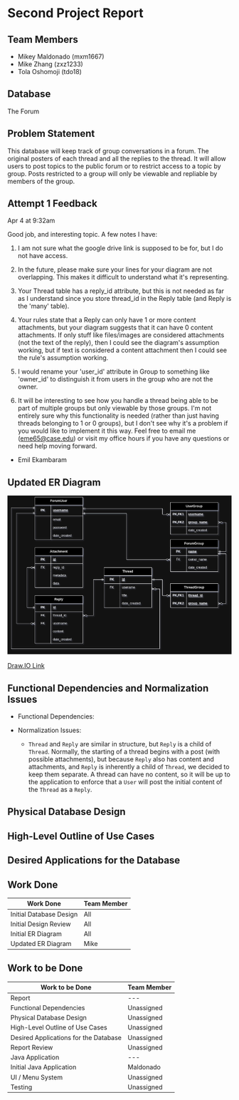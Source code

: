 <!--
    This is the 2nd Report for Team 6's project.
    It is written in markdown and should be converted to PDF before submission.

    Report Requirements:
    Second Project Report: In addition to the details that should be included in all project reports, you
    should also include:
    • a more detailed ER-diagram that incorporates any changes or feedback from the first report
    • discuss functional dependencies and normalization issues
    • the physical database design (tables, indexes, triggers)
    • high-level outline of use cases
    • Moreover, you should describe the desired applications for your database and explain the work
    that each member has done and will do


-->

# Second Project Report

## Team Members

- Mikey Maldonado (mxm1667)
- Mike Zhang (zxz1233)
- Tola Oshomoji (tdo18)

## Database

The Forum

## Problem Statement

This database will keep track of group conversations in a forum. The original posters of each
thread and all the replies to the thread. It will allow users to post topics to the public forum or to
restrict access to a topic by group. Posts restricted to a group will only be viewable and repliable
by members of the group.

## Attempt 1 Feedback

Apr 4 at 9:32am

Good job, and interesting topic. A few notes I have: 

1. I am not sure what the google drive link is supposed to be for, but I do not have access.

2. In the future, please make sure your lines for your diagram are not overlapping. This makes it difficult to understand what it's representing.

3. Your Thread table has a reply_id attribute, but this is not needed as far as I understand since you store thread_id in the Reply table (and Reply is the 'many' table).

4. Your rules state that a Reply can only have 1 or more content attachments, but your diagram suggests that it can have 0 content attachments. If only stuff like files/images are considered attachments (not the text of the reply), then I could see the diagram's assumption working, but if text is considered a content attachment then I could see the rule's assumption working.

5. I would rename your 'user_id' attribute in Group to something like 'owner_id' to distinguish it from users in the group who are not the owner.

6. It will be interesting to see how you handle a thread being able to be part of multiple groups but only viewable by those groups. I'm not entirely sure why this functionality is needed (rather than just having threads belonging to 1 or 0 groups), but I don't see why it's a problem if you would like to implement it this way. Feel free to email me (eme65@case.edu) or visit my office hours if you have any questions or need help moving forward.

- Emil Ekambaram

## Updated ER Diagram

![erd](erd.png)

[Draw.IO Link](https://drive.google.com/file/d/1Mqd3s_5D0qhksFYDah-cYSEmzq6K9eE_/view?usp=sharing)

## Functional Dependencies and Normalization Issues

- Functional Dependencies:
    <!-- TODO -->

- Normalization Issues:
    - `Thread` and `Reply` are similar in structure, but `Reply` is a child of `Thread`. Normally, the starting of a thread begins with a post (with possible attachments), but because `Reply` also has content and attachments, and `Reply` is inherently a child of `Thread`, we decided to keep them separate.  A thread can have no content, so it will be up to the application to enforce that a `User` will post the initial content of the `Thread` as a `Reply`.
    <!-- More? -->

## Physical Database Design
<!-- TODO -->

## High-Level Outline of Use Cases
<!-- TODO -->

## Desired Applications for the Database
<!-- TODO -->

## Work Done
| Work Done | Team Member |
| --- | --- |
| Initial Database Design | All |
| Initial Design Review | All |
| Initial ER Diagram | All |
| Updated ER Diagram | Mike |
<!-- UPDATE THIS -->

## Work to be Done
| Work to be Done | Team Member |
| --- | --- |
| Report | --- |
| Functional Dependencies | Unassigned |
| Physical Database Design | Unassigned |
| High-Level Outline of Use Cases | Unassigned |
| Desired Applications for the Database | Unassigned |
| Report Review | Unassigned |
| Java Application | --- |
| Initial Java Application | Maldonado |
| UI / Menu System | Unassigned |
| Testing | Unassigned |
<!-- TODO MORE -->
